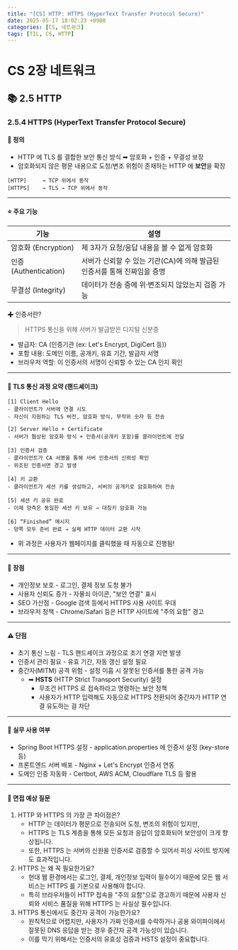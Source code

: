```yaml
---
title: "[CS] HTTP: HTTPS (HyperText Transfer Protocol Secure)"
date: 2025-05-17 18:02:23 +0900
categories: [CS, 네트워크]
tags: [TIL, CS, HTTP]
---
```

# CS 2장 네트워크
## 📚 2.5 HTTP

### 2.5.4 HTTPS (HyperText Transfer Protocol Secure)

#### 📘 정의
- HTTP 에 TLS 를 결합한 보안 통신 방식 ➡︎ 암호화 + 인증 + 무결성 보장
- 암호화되지 않은 평문 내용으로 도청/변조 위험이 존재하는 HTTP 에 **보안**을 확장

```plaintext
[HTTP]     → TCP 위에서 동작
[HTTPS]    → TLS → TCP 위에서 동작
```
---
#### ⭐️ 주요 기능

| 기능                  | 설명                                 |
|---------------------|------------------------------------|
| 암호화 (Encryption)    | 제 3자가 요청/응답 내용을 볼 수 없게 암호화         |
| 인증 (Authentication) | 서버가 신뢰할 수 있는 기관(CA)에 의해 발급된 인증서를 통해 진짜임을 증명 |
| 무결성 (Integrity)     | 데이터가 전송 중에 위·변조되지 않았는지 검증 가능       |

✚ 인증서란?
> HTTPS 통신을 위해 서버가 발급받은 디지털 신분증

- 발급자: CA (인증기관 (ex: Let's Encrypt, DigiCert 등))
- 포함 내용: 도메인 이름, 공개키, 유효 기간, 발급자 서명
- 브라우저 역할: 이 인증서의 서명이 신뢰할 수 있는 CA 인지 확인

---

#### 📌 TLS 통신 과정 요약 (핸드셰이크)
```plaintext
[1] Client Hello
- 클라이언트가 서버에 연결 시도
- 자신이 지원하는 TLS 버전, 암호화 방식, 무작위 숫자 등 전송

[2] Server Hello + Certificate
- 서버가 협상된 암호화 방식 + 인증서(공개키 포함)를 클라이언트에 전달

[3] 인증서 검증
- 클라이언트가 CA 서명을 통해 서버 인증서의 신뢰성 확인
- 위조된 인증서면 경고 발생

[4] 키 교환
- 클라이언트가 세션 키를 생성하고, 서버의 공개키로 암호화하여 전송

[5] 세션 키 공유 완료
- 이제 양측은 동일한 세션 키 보유 → 대칭키 암호화 가능

[6] “Finished” 메시지
- 양쪽 모두 준비 완료 → 실제 HTTP 데이터 교환 시작
```
- 위 과정은 사용자가 웹페이지를 클릭했을 때 자동으로 진행됨!

---

#### 🎯 장점
- 개인정보 보호 - 로그인, 결제 정보 도청 불가
- 사용자 신뢰도 증가 - 자물쇠 아이콘, "보안 연결" 표시
- SEO 가산점 - Google 검색 등에서 HTTPS 사용 사이트 우대
- 브라우저 정책 - Chrome/Safari 등은 HTTP 사이트에 "주의 요함" 경고

---

#### ⚠️ 단점
- 초기 통신 느림 - TLS 핸드셰이크 과정으로 초기 연결 지연 발생
- 인증서 관리 필요 - 유효 기간, 자동 갱신 설정 필요
- 중간자(MITM) 공격 위험 - 설정 미흡 시 잘못된 인증서를 통한 공격 가능
  - ➡︎ **HSTS** (HTTP Strict Transport Security) 설정 
    - 무조건 HTTPS 로 접속하라고 명령하는 보안 정책
    - 사용자가 HTTP 입력해도 자동으로 HTTPS 전환되어 중간자가 HTTP 연결 유도하는 걸 차단

---

#### 🏢 실무 사용 여부
- Spring Boot HTTPS 설정 - application.properties 에 인증서 설정 (key-store 등)
- 프론트엔드 서버 배포 - Nginx + Let's Encrypt 인증서 연동
- 도메인 인증 자동화 - Certbot, AWS ACM, Cloudflare TLS 등 활용

---

#### 🎤 면접 예상 질문
1. HTTP 와 HTTPS 의 가장 큰 차이점은?
   - HTTP 는 데이터가 평문으로 전송되어 도청, 변조의 위험이 있지만,
   - HTTPS 는 TLS 계층을 통해 모든 요청과 응답이 암호화되어 보안성이 크게 향상됩니다.
   - 또한, HTTPS 는 서버의 신원을 인증서로 검증할 수 있어서 피싱 사이트 방지에도 효과적입니다.
2. HTTPS 는 왜 꼭 필요한가요?
   - 현대 웹 환경에서는 로그인, 결제, 개인정보 입력이 필수이기 때문에 모든 웹 서비스는 HTTPS 를 기본으로 사용해야 합니다.
   - 특히 브라우저들이 HTTP 접속을 "주의 요함"으로 경고하기 때문에 사용자 신뢰와 서비스 품질을 위해 HTTPS 는 사실상 필수입니다.
3. HTTPS 통신에서도 중간자 공격이 가능한가요?
   - 원칙적으로 어렵지만, 사용자가 가짜 인증서를 수락하거나 공용 와이파이에서 잘못된 DNS 응답을 받는 경우 중간자 공격 가능성이 있습니다.
   - 이를 막기 위해서는 인증서의 유효성 검증과 HSTS 설정이 중요합니다.
